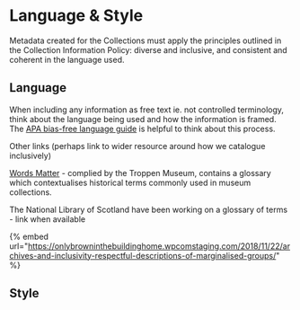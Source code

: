 # Language & Style

Metadata created for the Collections must apply the principles outlined in the Collection Information Policy: diverse and inclusive, and consistent and coherent in the language used.

## Language

When including any information as free text ie. not controlled terminology, think about the language being used and how the information is framed. The [APA bias-free language guide](https://apastyle.apa.org/style-grammar-guidelines/bias-free-language) is helpful to think about this process.

Other links \(perhaps link to wider resource around how we catalogue inclusively\)

[Words Matter](https://www.tropenmuseum.nl/en/about-tropenmuseum/words-matter-publication) - complied by the Troppen Museum, contains a glossary which contextualises historical terms commonly used in museum collections.

The National Library of Scotland have been working on a glossary of terms - link when available

{% embed url="https://onlybrowninthebuildinghome.wpcomstaging.com/2018/11/22/archives-and-inclusivity-respectful-descriptions-of-marginalised-groups/" %}

## Style

